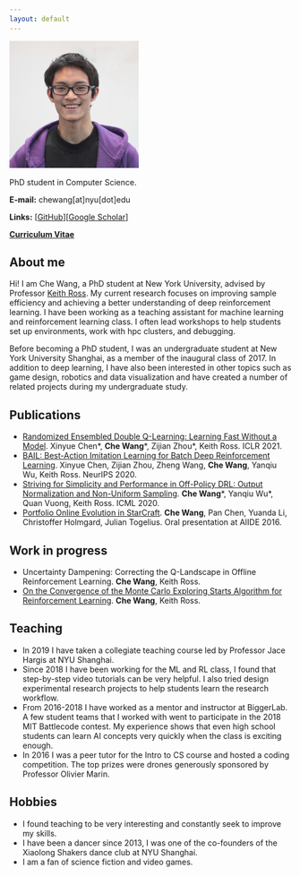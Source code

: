 ```yaml
---
layout: default
---
```


![CheWang](/other-figures/chewang-small.png)

PhD student in Computer Science.

**E-mail:** chewang[at]nyu[dot]edu

**Links:** [[GitHub](https://github.com/watchernyu)][[Google Scholar](https://scholar.google.com/citations?user=cx_Kg8MAAAAJ&hl=en)]

[**Curriculum Vitae**](https://drive.google.com/file/d/1fQcwenA6s-717j63SsdWwOqc97WYC4-T/view?usp=sharing)

## About me

Hi! I am Che Wang, a PhD student at New York University, advised by Professor [Keith Ross](https://sites.google.com/nyu.edu/keithross/). 
My current research focuses on improving sample efficiency and achieving a better understanding of deep reinforcement learning. I have been working as a teaching assistant for machine learning and reinforcement learning class. I often lead workshops to help students set up environments, work with hpc clusters, and debugging. 

Before becoming a PhD student, I was an undergraduate student at New York University Shanghai, as a member of the inaugural class of 2017. In addition to deep learning, I have also been interested in other topics such as game design, robotics and data visualization and have created a number of related projects during my undergraduate study. 

## Publications
* [Randomized Ensembled Double Q-Learning: Learning Fast Without a Model](https://arxiv.org/abs/2101.05982). Xinyue Chen*, **Che Wang**\*, Zijian Zhou\*, Keith Ross. ICLR 2021. 
* [BAIL: Best-Action Imitation Learning for Batch Deep Reinforcement Learning](https://arxiv.org/abs/1910.12179). Xinyue Chen, Zijian Zhou, Zheng Wang, **Che Wang**, Yanqiu Wu, Keith Ross. NeurIPS 2020.
* [Striving for Simplicity and Performance in Off-Policy DRL: Output Normalization and Non-Uniform Sampling](https://arxiv.org/abs/1910.02208). **Che Wang**\*, Yanqiu Wu\*, Quan Vuong, Keith Ross. ICML 2020.
* [Portfolio Online Evolution in StarCraft](https://ojs.aaai.org/index.php/AIIDE/article/view/12862/12709). **Che Wang**, Pan Chen, Yuanda Li, Christoffer Holmgard, Julian Togelius. Oral presentation at AIIDE 2016. 

## Work in progress
* Uncertainty Dampening: Correcting the Q-Landscape in Offline Reinforcement Learning. **Che Wang**, Keith Ross. 
* [On the Convergence of the Monte Carlo Exploring Starts Algorithm for Reinforcement Learning](https://arxiv.org/abs/2002.03585). **Che Wang**, Keith Ross. 

## Teaching
* In 2019 I have taken a collegiate teaching course led by Professor Jace Hargis at NYU Shanghai.
* Since 2018 I have been working for the ML and RL class, I found that step-by-step video tutorials can be very helpful. I also tried design experimental research projects to help students learn the research workflow.  
* From 2016-2018 I have worked as a mentor and instructor at BiggerLab. A few student teams that I worked with went to participate in the 2018 MIT Battlecode contest. My experience shows that even high school students can learn AI concepts very quickly when the class is exciting enough. 
* In 2016 I was a peer tutor for the Intro to CS course and hosted a coding competition. The top prizes were drones generously sponsored by Professor Olivier Marin. 

## Hobbies
* I found teaching to be very interesting and constantly seek to improve my skills. 
* I have been a dancer since 2013, I was one of the co-founders of the Xiaolong Shakers dance club at NYU Shanghai. 
* I am a fan of science fiction and video games. 

